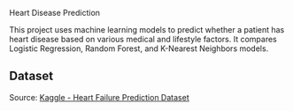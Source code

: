  Heart Disease Prediction

This project uses machine learning models to predict whether a patient has heart disease based on various medical and lifestyle factors. It compares Logistic Regression, Random Forest, and K-Nearest Neighbors models.

## Dataset
Source: [Kaggle - Heart Failure Prediction Dataset](https://www.kaggle.com/datasets/fedesoriano/heart-failure-prediction)

